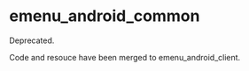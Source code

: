 emenu_android_common
====================

Deprecated.

Code and resouce have been merged to emenu_android_client.
